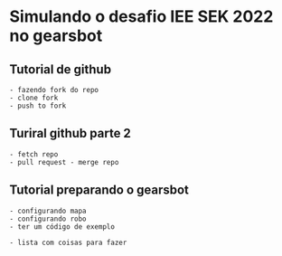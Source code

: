 # Simulando o desafio IEE SEK 2022 no gearsbot

## Tutorial de github
    - fazendo fork do repo
    - clone fork
    - push to fork

## Turiral github parte 2
    - fetch repo
    - pull request - merge repo


## Tutorial preparando o gearsbot
    - configurando mapa
    - configurando robo
    - ter um código de exemplo

    - lista com coisas para fazer